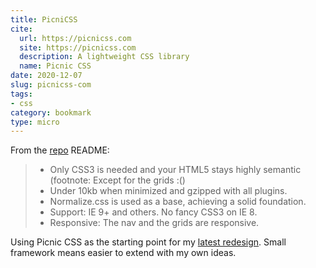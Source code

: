 ```yaml
---
title: PicniCSS
cite:
  url: https://picnicss.com
  site: https://picnicss.com
  description: A lightweight CSS library
  name: Picnic CSS
date: 2020-12-07
slug: picnicss-com
tags:
- css
category: bookmark
type: micro
---
```

[repo]: https://github.com/franciscop/picnic

From the [repo][] README:

> * Only CSS3 is needed and your HTML5 stays highly semantic (footnote: Except for the grids :()
> * Under 10kb when minimized and gzipped with all plugins.
> * Normalize.css is used as a base, achieving a solid foundation.
> * Support: IE 9+ and others. No fancy CSS3 on IE 8.
> * Responsive: The nav and the grids are responsive.

[latest redesign]: /note/2020/12/new-theme-for-2021/

Using Picnic CSS as the starting point for my [latest redesign][]. Small framework means easier to
extend with my own ideas.